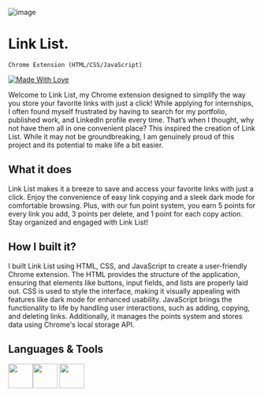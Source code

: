 ![image](https://github.com/user-attachments/assets/f697990f-de41-4ec3-b729-63a6fc069c0e)

# Link List.
`Chrome Extension (HTML/CSS/JavaScript)`

[![Made With Love](https://img.shields.io/badge/Made_with-Love%E2%99%A1-pink)]()

Welcome to Link List, my Chrome extension designed to simplify the way you store your favorite links with just a click! While applying for internships, I often found myself frustrated by having to search for my portfolio, published work, and LinkedIn profile every time. That’s when I thought, why not have them all in one convenient place? This inspired the creation of Link List. While it may not be groundbreaking, I am genuinely proud of this project and its potential to make life a bit easier.

## What it does
Link List makes it a breeze to save and access your favorite links with just a click. Enjoy the convenience of easy link copying and a sleek dark mode for comfortable browsing. Plus, with our fun point system, you earn 5 points for every link you add, 3 points per delete, and 1 point for each copy action. Stay organized and engaged with Link List!

## How I built it?
I built Link List using HTML, CSS, and JavaScript to create a user-friendly Chrome extension. The HTML provides the structure of the application, ensuring that elements like buttons, input fields, and lists are properly laid out. CSS is used to style the interface, making it visually appealing with features like dark mode for enhanced usability. JavaScript brings the functionality to life by handling user interactions, such as adding, copying, and deleting links. Additionally, it manages the points system and stores data using Chrome's local storage API.

## Languages & Tools 


<img src="https://cdn.jsdelivr.net/gh/devicons/devicon@latest/icons/javascript/javascript-original.svg" width="50" height="50" /><img src="https://cdn.jsdelivr.net/gh/devicons/devicon@latest/icons/html5/html5-original.svg" width="50" height="50" /> <img src="https://cdn.jsdelivr.net/gh/devicons/devicon@latest/icons/css3/css3-plain.svg" width="50" height="50" />

